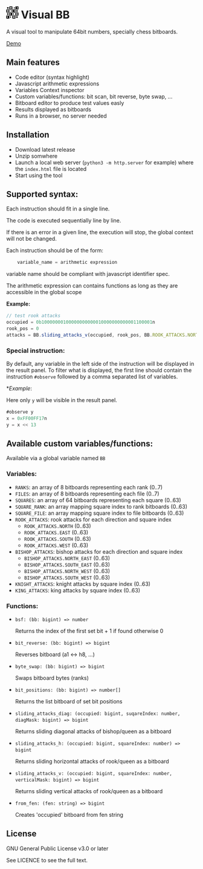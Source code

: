 # ![logo](https://raw.githubusercontent.com/nnajm/visual-bb/main/public/images/logo.png) Visual BB


A visual tool to manipulate 64bit numbers, specially chess bitboards.

[Demo](https://nnajm.github.io/visual-bb/)

## Main features

- Code editor (syntax highlight) 
- Javascript arithmetic expressions
- Variables Context inspector
- Custom variables/functions: bit scan, bit reverse, byte swap, ...
- Bitboard editor to produce test values easly
- Results displayed as bitboards
- Runs in a browser, no server needed

## Installation

- Download latest release
- Unzip somwhere
- Launch a local web server (`python3 -m http.server` for example) where the `index.html` file is located
- Start using the tool

## Supported syntax:

Each instruction should fit in a single line.

The code is executed sequentially line by line.

If there is an error in a given line, the execution will stop, the global context will not be changed.

Each instruction should be of the form:

```javascript
    variable_name = arithmetic expression
```

variable name should be compliant with javascript identifier spec.

The arithmetic expression can contains functions as long as they are accessible in the global scope

**Example:**

```javascript
// test rook attacks
occupied = 0b10000000100000000000010000000000001100001n
rook_pos = 0
attacks = BB.sliding_attacks_v(occupied, rook_pos, BB.ROOK_ATTACKS.NORTH[rook_pos])
```

### Special instruction:

By default, any variable in the left side of the instruction will be displayed in the result panel.
To filter what is displayed, the first line should contain the instruction `#observe` followed by a comma separated list of variables.

**Example*:

Here only `y` will be visible in the result panel.

```javascript
#observe y
x = 0xFF00FF17n
y = x << 13
```


## Available custom variables/functions:

Available via a global variable named `BB`

### Variables:

- `RANKS`: an array of 8 bitboards representing each rank (0..7)
- `FILES`: an array of 8 bitboards representing each file (0..7)
- `SQUARES`: an array of 64 bitboards representing each square (0..63)
- `SQUARE_RANK`: an array mapping square index to rank bitboards (0..63)
- `SQUARE_FILE`: an array mapping square index to file bitboards (0..63)
- `ROOK_ATTACKS`: rook attacks for each direction and square index
    - `ROOK_ATTACKS.NORTH` (0..63)
    - `ROOK_ATTACKS.EAST` (0..63)
    - `ROOK_ATTACKS.SOUTH` (0..63)
    - `ROOK_ATTACKS.WEST` (0..63)
- `BISHOP_ATTACKS`: bishop attacks for each direction and square index
    - `BISHOP_ATTACKS.NORTH_EAST` (0..63)
    - `BISHOP_ATTACKS.SOUTH_EAST` (0..63)
    - `BISHOP_ATTACKS.NORTH_WEST` (0..63)
    - `BISHOP_ATTACKS.SOUTH_WEST` (0..63)
- `KNIGHT_ATTACKS`: knight attacks by square index (0..63)
- `KING_ATTACKS`: king attacks by square index (0..63)

### Functions:

- `bsf: (bb: bigint) => number`

    Returns the index of the first set bit + 1 if found otherwise 0

- `bit_reverse: (bb: bigint) => bigint`

    Reverses bitboard (a1 <-> h8, ...)

- `byte_swap: (bb: bigint) => bigint`

    Swaps bitboard bytes (ranks)

- `bit_positions: (bb: bigint) => number[]`

    Returns the list bitboard of set bit positions

- `sliding_attacks_diag: (occupied: bigint, suqareIndex: number, diagMask: bigint) => bigint`

    Returns sliding diagonal attacks of bishop/queen as a bitboard

- `sliding_attacks_h: (occupied: bigint, squareIndex: number) => bigint`

    Returns sliding horizontal attacks of rook/queen as a bitboard

- `sliding_attacks_v: (occupied: bigint, squareIndex: number, verticalMask: bigint) => bigint`

    Returns sliding vertical attacks of rook/queen as a bitboard

- `from_fen: (fen: string) => bigint`

    Creates 'occupied' bitboard from fen string


## License

GNU General Public License v3.0 or later

See LICENCE to see the full text.

